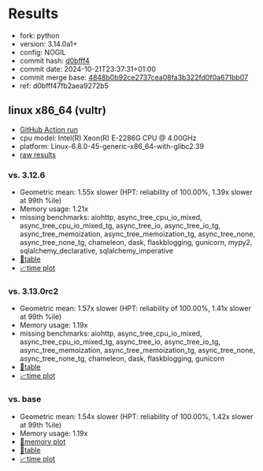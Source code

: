 # Results

- fork: python
- version: 3.14.0a1+
- config: NOGIL
- commit hash: [d0bfff4](https://github.com/python/cpython/commit/d0bfff4)
- commit date: 2024-10-21T23:37:31+01:00
- commit merge base: [4848b0b92ce2737cea08fa3b322fd0f0a671bb07](https://github.com/python/cpython/commit/4848b0b92ce2737cea08fa3b322fd0f0a671bb07)
- ref: d0bfff47fb2aea9272b5

## linux x86_64 (vultr)

- [GitHub Action run](https://github.com/facebookexperimental/free-threading-benchmarking/actions/runs/11450862793)
- cpu model: Intel(R) Xeon(R) E-2286G CPU @ 4.00GHz
- platform: Linux-6.8.0-45-generic-x86_64-with-glibc2.39
- [raw results](bm-20241021-vultr-x86_64-python-d0bfff47fb2aea9272b5-3.14.0a1%2B-d0bfff4.json)

### vs. 3.12.6

- Geometric mean: 1.55x slower (HPT: reliability of 100.00%, 1.39x slower at 99th %ile)
- Memory usage: 1.21x
- missing benchmarks: aiohttp, async_tree_cpu_io_mixed, async_tree_cpu_io_mixed_tg, async_tree_io, async_tree_io_tg, async_tree_memoization, async_tree_memoization_tg, async_tree_none, async_tree_none_tg, chameleon, dask, flaskblogging, gunicorn, mypy2, sqlalchemy_declarative, sqlalchemy_imperative
- [📄table](bm-20241021-vultr-x86_64-python-d0bfff47fb2aea9272b5-3.14.0a1%2B-d0bfff4-vs-3.12.6.md)
- [📈time plot](bm-20241021-vultr-x86_64-python-d0bfff47fb2aea9272b5-3.14.0a1%2B-d0bfff4-vs-3.12.6.svg)

### vs. 3.13.0rc2

- Geometric mean: 1.57x slower (HPT: reliability of 100.00%, 1.41x slower at 99th %ile)
- Memory usage: 1.19x
- missing benchmarks: aiohttp, async_tree_cpu_io_mixed, async_tree_cpu_io_mixed_tg, async_tree_io, async_tree_io_tg, async_tree_memoization, async_tree_memoization_tg, async_tree_none, async_tree_none_tg, chameleon, dask, flaskblogging, gunicorn
- [📄table](bm-20241021-vultr-x86_64-python-d0bfff47fb2aea9272b5-3.14.0a1%2B-d0bfff4-vs-3.13.0rc2.md)
- [📈time plot](bm-20241021-vultr-x86_64-python-d0bfff47fb2aea9272b5-3.14.0a1%2B-d0bfff4-vs-3.13.0rc2.svg)

### vs. base

- Geometric mean: 1.54x slower (HPT: reliability of 100.00%, 1.42x slower at 99th %ile)
- Memory usage: 1.19x
- [🧠memory plot](bm-20241021-vultr-x86_64-python-d0bfff47fb2aea9272b5-3.14.0a1%2B-d0bfff4-vs-base-mem.svg)
- [📄table](bm-20241021-vultr-x86_64-python-d0bfff47fb2aea9272b5-3.14.0a1%2B-d0bfff4-vs-base.md)
- [📈time plot](bm-20241021-vultr-x86_64-python-d0bfff47fb2aea9272b5-3.14.0a1%2B-d0bfff4-vs-base.svg)

